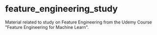 # feature_engineering_study
Material related to study on Feature Engineering from the Udemy Course "Feature Engineering for Machine Learn".
